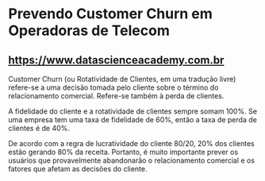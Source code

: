 # Prevendo Customer Churn em Operadoras de Telecom
## https://www.datascienceacademy.com.br

Customer Churn (ou Rotatividade de Clientes, em uma tradução livre) refere-se a uma decisão tomada pelo cliente sobre o término do relacionamento comercial. Refere-se também à perda de clientes. 

A fidelidade do cliente e a rotatividade de clientes sempre somam 100%. Se uma empresa tem uma taxa de fidelidade de 60%, então a taxa de perda de clientes é de 40%. 

De acordo com a regra de lucratividade do cliente 80/20, 20% dos clientes estão gerando 80% da receita. Portanto, é muito importante prever os usuários que provavelmente abandonarão o relacionamento comercial e os fatores que afetam as decisões do cliente.
